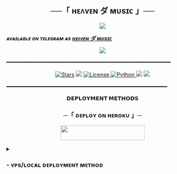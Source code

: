<h2 align="center">
    ──「 ʜᴇᴧᴠᴇɴ ダ ᴍᴜsɪᴄ 」──
</h2>

<p align="center">
  <img src="https://telegra.ph/file/820eb2b20f775a6061ef5.jpg">
</p>

_**ᴀᴠᴀɪʟᴀʙʟᴇ ᴏɴ ᴛᴇʟᴇɢʀᴀᴍ ᴀs [ ʜᴇᴧᴠᴇɴ ダ ᴍᴜsɪᴄ](https://t.me/Heavenxmusic_Bot)**_

<div align="center">
  <img src="https://readme-typing-svg.herokuapp.com?color=Blue&center=true&lines=──+「+ʜᴇᴧᴠᴇɴ+ダ+ᴍᴜsɪᴄ」+──;ᴧɴ+ᴧᴅᴠᴧɴᴄᴇᴅ+ɢʀᴏᴜᴘ+ᴍᴜꜱɪᴄ+ʙᴏᴛ+ᴏɴ+ᴛᴇʟᴇɢʀᴀᴍ.&width=600&height=180">
</div>

━━━━━━━━━━━━━━━━━━━━━━━━━━━━━━━━━━━━━━━━━━━━━━━━━━━

<p align="center">
<a href="https://github.com/codinghub306/HeavenMusic/stargazers"><img src="https://img.shields.io/github/stars/codinghub306/HeavenMusic?color=black&logo=github&logoColor=black&style=for-the-badge" alt="Stars" /></a>
<a href="https://github.com/codinghub306/HeavenMusic/network/members"> <img src="https://img.shields.io/github/forks/codinghub306/HeavenMusic?color=black&logo=github&logoColor=black&style=for-the-badge" /></a>
<a href="https://github.com/codinghub306/HeavenMusic/blob/master/LICENSE"> <img src="https://img.shields.io/badge/License-MIT-blueviolet?style=for-the-badge" alt="License" /> </a>
<a href="https://www.python.org/"> <img src="https://img.shields.io/badge/Written%20in-Python-skyblue?style=for-the-badge&logo=python" alt="Python" /> </a>
<a href="https://pypi.org/project/Pyrogram/"> <img src="https://img.shields.io/pypi/v/pyrogram?color=white&label=pyrogram&logo=python&logoColor=blue&style=for-the-badge" /></a>
<a href="https://github.com/codinghub306/HeavenMusic/commits/codinghub306"> <img src="https://img.shields.io/github/last-commit/codinghub306/HeavenMusic?color=black&logo=github&logoColor=black&style=for-the-badge" /></a>
</p>

━━━━━━━━━━━━━━━━━━━━━━━━━━━━━━━━━━━━━━━━━━━━━━━━━━

</p>

<p align="center">
<b>𝗗𝗘𝗣𝗟𝗢𝗬𝗠𝗘𝗡𝗧 𝗠𝗘𝗧𝗛𝗢𝗗𝗦</b>
</p>

<h3 align="center">
    ─「 ᴅᴇᴩʟᴏʏ ᴏɴ ʜᴇʀᴏᴋᴜ 」─
</h3>

<p align="center"><a href="https://dashboard.heroku.com/new?template=https://github.com/codinghub306/HeavenMusic"> <img src="https://img.shields.io/badge/Deploy%20On%20Heroku-lightblue?style=for-the-badge&logo=heroku" width="220" height="38.45"/></a></p>

<details>
<summary><h3>
- <b> ᴠᴘs/ʟᴏᴄᴀʟ ᴅᴇᴘʟᴏʏᴍᴇɴᴛ ᴍᴇᴛʜᴏᴅ </b>
</h3></summary>

1. **Upgrade & Update:**
   ```bash
   sudo apt-get update && sudo apt-get upgrade -y
   ```

2. **Install Required Packages:**
   ```bash
   sudo apt-get install python3-pip ffmpeg -y
   ```
3. **Setting up PIP**
   ```bash
   sudo pip3 install -U pip
   ```
4. **Installing Node**
   ```bash
   curl -o- https://raw.githubusercontent.com/nvm-sh/nvm/v0.38.0/install.sh | bash && source ~/.bashrc && nvm install v18
   ```
5. **Clone the Repository**
   ```bash
   git clone https://github.com/codinghub306/HeavenMusic && cd HeavenMusic
   ```
6. **Install Requirements**
   ```bash
   pip3 install -U -r requirements.txt
   ```
7. **Create .env  with sample.env**
   ```bash
   cp sample.env .env
   ```
   - Edit .env with your vars
8. **Editing Vars:**
   ```bash
   vi .env
   ```
   - Edit .env with your values.
   - Press `I` button on keyboard to start editing.
   - Press `Ctrl + C`  once you are done with editing vars and type `:wq` to save .env or `:qa` to exit editing.
9. **Installing tmux**
    ```bash
    sudo apt install tmux -y && tmux
    ```
10. **Run the Bot**
    ```bash
    bash start
    ```

---

## 🤖 &nbsp;ᴍʏ ʙᴏᴛꜱ
<a href="https://t.me/HeavenXmusic_bot"><img src="https://img.shields.io/badge/Join-Heaven%20Music-blue.svg?style=for-the-badge&logo=Telegram"></a>

## 🗨️ &nbsp;ᴄʜᴀᴛ ᴀɴᴅ ꜱᴜᴘᴘᴏʀᴛ
<!-- Talking about groups -->

<a href="https://t.me/Jannat_Ki_Duniya"><img src="https://img.shields.io/badge/Join-Group%20Support-blue.svg?style=for-the-badge&logo=Telegram"></a>  <a href="https://t.me/JannatUpdate"><img src="https://img.shields.io/badge/Join-Updates%20Channel-blue.svg?style=for-the-badge&logo=Telegram"></a>  
  
